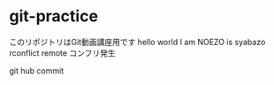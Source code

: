 # git-practice
このリポジトリはGit動画講座用です
hello world
I am NOEZO is syabazo
rconflict remote  コンフリ発生

git hub commit
